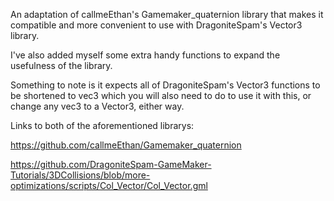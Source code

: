 An adaptation of callmeEthan's Gamemaker_quaternion library that makes it compatible and more convenient to use with DragoniteSpam's Vector3 library.

I've also added myself some extra handy functions to expand the usefulness of the library.

Something to note is it expects all of DragoniteSpam's Vector3 functions to be shortened to vec3 which you will also need to do to use it with this, or change any vec3 to a Vector3, either way.

Links to both of the aforementioned librarys:

https://github.com/callmeEthan/Gamemaker_quaternion

https://github.com/DragoniteSpam-GameMaker-Tutorials/3DCollisions/blob/more-optimizations/scripts/Col_Vector/Col_Vector.gml
